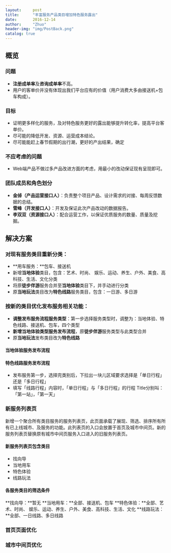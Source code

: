 ```yaml
---
layout:     post
title:      "丰富服务产品类目增加特色服务露出"
date:       2016-12-14
author:     "Zhuo"
header-img: "img/PostBack.png"
catalog: true
---
```


## 概览
### 问题
* **注册成单率**及**咨询成单率**不高。
* 用户的客单价并没有体现出我们平台应有的价值（用户消费大多由接送机+包车构成）。

### 目标
* 证明更多样化的服务，及对特色服务更好的露出能够提升转化率，提高平台客单价。
*  尽可能的降低开发、资源、运营成本结论。
* 尽可能能赶上春节假期的出行潮，更好的产出结果，确定

### 不应考虑的问题
* Web端产品不做过多产品改进方面的考虑，用最小的改动保证现有呈现即可。

### 团队成员和角色划分
* **金倬（产品运营接口人）**：负责整个项目产品、设计需求的对接、每周反馈数据的总结。
* **雪峰（开发接口人）**：开发及保证此次产品改动的数据报告。
* **李双双（资源接口人）**：配合运营工作，以保证优质服务的数量、质量及挖掘。

## 解决方案
### 对现有服务类目重新分类：
* **用车服务：**包车、接送机
* 新增**当地体验**类目，包含：艺术、时尚、 娱乐、运动、养生、户外、美食、高科技、生活、文化分类
* 将原**徒步伴游**服务合并至**当地体验**类目下，并手动进行分类
* 原**当地玩法**类目改为**特色线路**服务类目，包含：一日游、多日游

### 按新的类目优化发布服务相关功能：
* **调整发布服务流程服务类型**：第一步选择服务类型时，调整为：当地体验、特色线路、接送机、包车，四个类型
* **新增当地体验类型服务发布流程**，原**徒步伴游**服务类型与此类型合并
* 原**当地玩法**发布类目改为**特色线路**

#### 当地体验服务发布流程

#### 特色线路服务发布流程
* 发布服务第一步，选择完类别后，下拉出一块儿区域要求选择是「单日行程」还是「多日行程」
* 填写「线路行程」内容时，「单日行程」与「多日行程」的行程 Title分别叫：「第一站」，「第一天」

### 新服务列表页
新增一个聚合所有类目服务的服务列表页，此页面承载了展现、筛选、排序所有所有已上线城市、及服务的功能。此列表页的入口会放置于首页及城市中间页。新的服务列表页替换原有城市中间页服务入口进入的旧服务列表页。
#### 新服务列表页包含类目
* 找向导
* 当地用车
* 特色体验
* 线路玩法
#### 各服务类目的筛选条件
**找向导：**暂无
**当地用车：**全部、接送机、包车
**特色体验：**全部、艺术、时尚、 娱乐、运动、养生、户外、美食、高科技、生活、文化
**线路玩法：**全部、一日线路、多日线路

### 首页页面优化

### 城市中间页优化